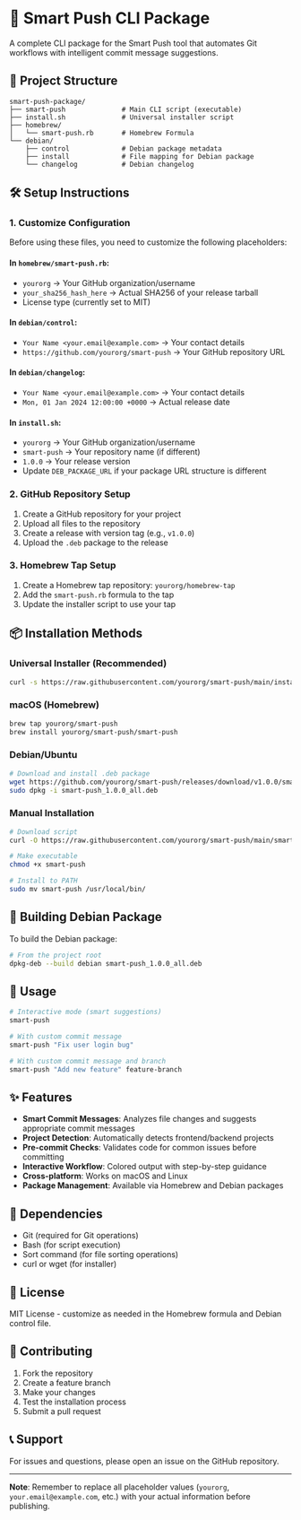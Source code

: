 # 🚀 Smart Push CLI Package

A complete CLI package for the Smart Push tool that automates Git workflows with intelligent commit message suggestions.

## 📁 Project Structure

```
smart-push-package/
├── smart-push              # Main CLI script (executable)
├── install.sh              # Universal installer script
├── homebrew/
│   └── smart-push.rb       # Homebrew Formula
└── debian/
    ├── control             # Debian package metadata
    ├── install             # File mapping for Debian package
    └── changelog           # Debian changelog
```

## 🛠️ Setup Instructions

### 1. Customize Configuration

Before using these files, you need to customize the following placeholders:

#### In `homebrew/smart-push.rb`:
- `yourorg` → Your GitHub organization/username
- `your_sha256_hash_here` → Actual SHA256 of your release tarball
- License type (currently set to MIT)

#### In `debian/control`:
- `Your Name <your.email@example.com>` → Your contact details
- `https://github.com/yourorg/smart-push` → Your GitHub repository URL

#### In `debian/changelog`:
- `Your Name <your.email@example.com>` → Your contact details
- `Mon, 01 Jan 2024 12:00:00 +0000` → Actual release date

#### In `install.sh`:
- `yourorg` → Your GitHub organization/username
- `smart-push` → Your repository name (if different)
- `1.0.0` → Your release version
- Update `DEB_PACKAGE_URL` if your package URL structure is different

### 2. GitHub Repository Setup

1. Create a GitHub repository for your project
2. Upload all files to the repository
3. Create a release with version tag (e.g., `v1.0.0`)
4. Upload the `.deb` package to the release

### 3. Homebrew Tap Setup

1. Create a Homebrew tap repository: `yourorg/homebrew-tap`
2. Add the `smart-push.rb` formula to the tap
3. Update the installer script to use your tap

## 📦 Installation Methods

### Universal Installer (Recommended)
```bash
curl -s https://raw.githubusercontent.com/yourorg/smart-push/main/install.sh | bash
```

### macOS (Homebrew)
```bash
brew tap yourorg/smart-push
brew install yourorg/smart-push/smart-push
```

### Debian/Ubuntu
```bash
# Download and install .deb package
wget https://github.com/yourorg/smart-push/releases/download/v1.0.0/smart-push_1.0.0_all.deb
sudo dpkg -i smart-push_1.0.0_all.deb
```

### Manual Installation
```bash
# Download script
curl -O https://raw.githubusercontent.com/yourorg/smart-push/main/smart-push

# Make executable
chmod +x smart-push

# Install to PATH
sudo mv smart-push /usr/local/bin/
```

## 🔨 Building Debian Package

To build the Debian package:

```bash
# From the project root
dpkg-deb --build debian smart-push_1.0.0_all.deb
```

## 🚀 Usage

```bash
# Interactive mode (smart suggestions)
smart-push

# With custom commit message
smart-push "Fix user login bug"

# With custom commit message and branch
smart-push "Add new feature" feature-branch
```

## ✨ Features

- **Smart Commit Messages**: Analyzes file changes and suggests appropriate commit messages
- **Project Detection**: Automatically detects frontend/backend projects
- **Pre-commit Checks**: Validates code for common issues before committing
- **Interactive Workflow**: Colored output with step-by-step guidance
- **Cross-platform**: Works on macOS and Linux
- **Package Management**: Available via Homebrew and Debian packages

## 🔧 Dependencies

- Git (required for Git operations)
- Bash (for script execution)
- Sort command (for file sorting operations)
- curl or wget (for installer)

## 📝 License

MIT License - customize as needed in the Homebrew formula and Debian control file.

## 🤝 Contributing

1. Fork the repository
2. Create a feature branch
3. Make your changes
4. Test the installation process
5. Submit a pull request

## 📞 Support

For issues and questions, please open an issue on the GitHub repository.

---

**Note**: Remember to replace all placeholder values (`yourorg`, `your.email@example.com`, etc.) with your actual information before publishing.
